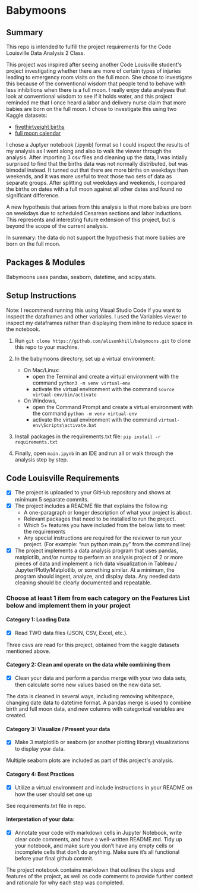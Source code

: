 # Babymoons

## Summary
This repo is intended to fulfill the project requirements for the Code Louisville Data Analysis 2 Class.

This project was inspired after seeing another Code Louisville student's project investigating whether there are more of certain types of injuries leading to emergency room visits on the full moon. She chose to investigate this because of the conventional wisdom that people tend to behave with less inhibitions when there is a full moon. I really enjoy data analyses that look at conventional wisdom to see if it holds water, and this project reminded me that I once heard a labor and delivery nurse claim that more babies are born on the full moon. I chose to investigate this using two Kaggle datasets:
- [fivethirtyeight births](https://www.kaggle.com/datasets/fivethirtyeight/fivethirtyeight-births-dataset)
- [full moon calendar](https://www.kaggle.com/datasets/lsind18/full-moon-calendar-1900-2050)

I chose a Juptyer notebook (.ipynb) format so I could inspect the results of my analysis as I went along and also to walk the viewer through the analysis. After importing 3 csv files and cleaning up the data, I was intially surprised to find that the births data was not normally distributed, but was bimodal instead. It turned out that there are more births on weekdays than weekends, and it was more useful to treat those two sets of data as separate groups. After splitting out weekdays and weekends, I compared the births on dates with a full moon against all other dates and found no significant difference.

A new hypothesis that arises from this analysis is that more babies are born on weekdays due to scheduled Cesarean sections and labor inductions. This represents and interesting future extension of this project, but is beyond the scope of the current analysis.

In summary: the data do not support the hypothesis that more babies are born on the full moon.

## Packages & Modules
Babymoons uses pandas, seaborn, datetime, and scipy.stats.

## Setup Instructions
Note: I recommend running this using Visual Studio Code if you want to inspect the dataframes and other variables. I used the Variables viewer to inspect my dataframes rather than displaying them inline to reduce space in the notebook. 

1. Run `git clone https://github.com/alisonkhill/babymoons.git` to clone this repo to your machine.

2. In the babymoons directory, set up a virtual environment:
    - On Mac/Linux:
        - open the Terminal and create a virtual environment with the command `python3 -m venv virtual-env`
        - activate the virtual environment with the command `source virtual-env/bin/activate`
    - On Windows, 
        - open the Command Prompt and create a virtual environment with the command `python -m venv virtual-env`
        - activate the virtual environment with the command `virtual-env\Scripts\activate.bat`

4. Install packages in the requirements.txt file: `pip install -r requirements.txt`

5. Finally, open `main.ipynb` in an IDE and run all or walk through the analysis step by step.

## Code Louisville Requirements

- [x] The project is uploaded to your GitHub repository and shows at minimum 5 separate commits.
- [x] The project includes a README file that explains the following:
    - A one-paragraph or longer description of what your project is about.
    - Relevant packages that need to be installed to run the project.
    - Which 5+ features you have included from the below lists to meet the requirements
    - Any special instructions are required for the reviewer to run your project. (For example: “run python main.py” from the command line)
- [x] The project implements a data analysis program that uses pandas, matplotlib, and/or numpy to perform an analysis project of 2 or more pieces of data and implement a rich data visualization in Tableau / Jupyter/Plotly/Matplotlib, or something similar. At a minimum, the program should ingest, analyze, and display data. Any needed data cleaning should be clearly documented and repeatable.

### Choose at least 1 item from each category on the Features List below and implement them in your project

#### Category 1: Loading Data
- [x] Read TWO data files (JSON, CSV, Excel, etc.). 

Three csvs are read for this project, obtained from the kaggle datasets mentioned above.

#### Category 2: Clean and operate on the data while combining them
- [x] Clean your data and perform a pandas merge with your two data sets, then calculate some new values based on the new data set. 

The data is cleaned in several ways, including removing whitespace, changing date data to datetime format. A pandas merge is used to combine birth and full moon data, and new columns with categorical variables are created.

#### Category 3: Visualize / Present your data
- [x] Make 3 matplotlib or seaborn (or another plotting library) visualizations to display your data.

Multiple seaborn plots are included as part of this project's analysis.

#### Category 4: Best Practices
- [x] Utilize a virtual environment and include instructions in your README on how the user should set one up

See requirements.txt file in repo.

#### Interpretation of your data:
- [x] Annotate your code with markdown cells in Jupyter Notebook, write clear code comments, and have a well-written README.md. Tidy up your notebook, and make sure you don’t have any empty cells or incomplete cells that don’t do anything. Make sure it’s all functional before your final github commit.

The project notebook contains markdown that outlines the steps and features of the project, as well as code comments to provide further context and rationale for why each step was completed.